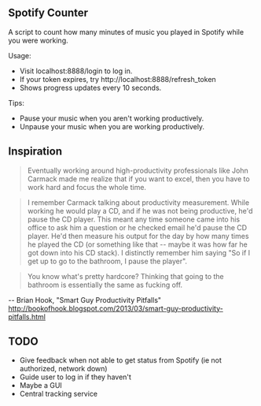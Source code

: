 Spotify Counter
---------------

A script to count how many minutes of music you played in Spotify while you were working.

Usage:
   * Visit localhost:8888/login to log in.
   * If your token expires, try http://localhost:8888/refresh_token
   * Shows progress updates every 10 seconds.

Tips:
   * Pause your music when you aren't working productively.
   * Unpause your music when you are working productively.

Inspiration
-----------

> Eventually working around high-productivity professionals like John Carmack made me realize that if you want to excel, then you have to work hard and focus the whole time.

> I remember Carmack talking about productivity measurement.  While working he would play a CD, and if he was not being productive, he'd pause the CD player.  This meant any time someone came into his office to ask him a question or he checked email he'd pause the CD player.  He'd then measure his output for the day by how many times he played the CD (or something like that -- maybe it was how far he got down into his CD stack).  I distinctly remember him saying "So if I get up to go to the bathroom, I pause the player". 

> You know what's pretty hardcore?  Thinking that going to the bathroom is essentially the same as fucking off.


-- Brian Hook, "Smart Guy Productivity Pitfalls" http://bookofhook.blogspot.com/2013/03/smart-guy-productivity-pitfalls.html

TODO
----

* Give feedback when not able to get status from Spotify (ie not authorized, network down)
* Guide user to log in if they haven't
* Maybe a GUI
* Central tracking service
